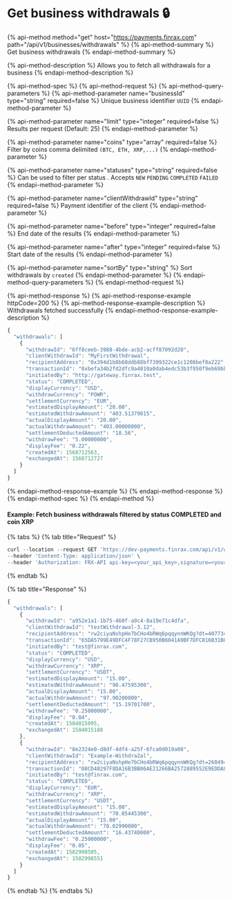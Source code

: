 # Get business withdrawals 🔒

{% api-method method="get" host="https://payments.finrax.com" path="/api/v1/businesses/withdrawals" %}
{% api-method-summary %}
Get business withdrawals
{% endapi-method-summary %}

{% api-method-description %}
Allows you to fetch all withdrawals for a business
{% endapi-method-description %}

{% api-method-spec %}
{% api-method-request %}
{% api-method-query-parameters %}
{% api-method-parameter name="businessId" type="string" required=false %}
Unique business identifier `UUID`
{% endapi-method-parameter %}

{% api-method-parameter name="limit" type="integer" required=false %}
Results per request \(Default: 25\)
{% endapi-method-parameter %}

{% api-method-parameter name="coins" type="array" required=false %}
Filter by coins comma delimited `(BTC, ETH, XRP,...)`
{% endapi-method-parameter %}

{% api-method-parameter name="statuses" type="string" required=false %}
Can be used to filter per status . Accepts `NEW`  `PENDING`  `COMPLETED`  `FAILED`
{% endapi-method-parameter %}

{% api-method-parameter name="clientWithdrawId" type="string" required=false %}
Payment identifier of the client
{% endapi-method-parameter %}

{% api-method-parameter name="before" type="integer" required=false %}
End date of the results
{% endapi-method-parameter %}

{% api-method-parameter name="after" type="integer" required=false %}
Start date of the results
{% endapi-method-parameter %}

{% api-method-parameter name="sortBy" type="string" %}
Sort withdrawals by `created`
{% endapi-method-parameter %}
{% endapi-method-query-parameters %}
{% endapi-method-request %}

{% api-method-response %}
{% api-method-response-example httpCode=200 %}
{% api-method-response-example-description %}
Withdrawals fetched successfully
{% endapi-method-response-example-description %}

```javascript
{
  "withdrawals": [
    {
      "withdrawId": "6ff8ceeb-3988-4bde-acb2-acff87092d20",
      "clientWithdrawId": "MyFirstWithdrawal",
      "recipientAddress": "0x394d1b8b60ddb88bf7399322ce1c1208bef8a222",
      "transactionId": "0xbefa34b2fd2dfc9a4810a0dab4edc53b3f950f9eb69bb1e53748c3bf7b082795",
      "initiatedBy": "http://gateway.finrax.test",
      "status": "COMPLETED",
      "displayCurrency": "USD",
      "withdrawCurrency": "POWR",
      "settlementCurrency": "EUR",
      "estimatedDisplayAmount": "20.00",
      "estimatedWithdrawAmount": "403.51379815",
      "actualDisplayAmount": "20.00",
      "actualWithdrawAmount": "403.00000000",
      "settlementDeductedAmount": "18.56",
      "withdrawFee": "5.00000000",
      "displayFee": "0.22",
      "createdAt": 1568712563,
      "exchangedAt": 1568712727
    }
  ]
}
```
{% endapi-method-response-example %}
{% endapi-method-response %}
{% endapi-method-spec %}
{% endapi-method %}

#### Example: Fetch business withdrawals filtered by status COMPLETED and coin XRP

{% tabs %}
{% tab title="Request" %}
```javascript
curl --location --request GET 'https://dev-payments.finrax.com/api/v1/withdrawals?businessId=19dee3c4-4dc9-4bcc-b8ed-92e3d4f256bd&statuses=COMPLETED&coins=XRP' \
--header 'Content-Type: application/json' \
--header 'Authorization: FRX-API api-key=<your_api_key>,signature=<your_signature>,timestamp=<timestamp>'
```
{% endtab %}

{% tab title="Response" %}
```javascript
{
  "withdrawals": [
    {
      "withdrawId": "a952e1a1-1b75-460f-a9c4-8a19e71c4dfa",
      "clientWithdrawId": "testWithdrawal-3.12",
      "recipientAddress": "rw2ciyaNshpHe7bCHo4bRWq6pqqynnWKQg?dt=4077347672",
      "transactionId": "65DA5799E49DFC4F78F27CB950B6041A9BF7DFC816B31B0D1C0A505054F2A333",
      "initiatedBy": "test@finrax.com",
      "status": "COMPLETED",
      "displayCurrency": "USD",
      "withdrawCurrency": "XRP",
      "settlementCurrency": "USDT",
      "estimatedDisplayAmount": "15.00",
      "estimatedWithdrawAmount": "98.47595300",
      "actualDisplayAmount": "15.00",
      "actualWithdrawAmount": "97.90200000",
      "settlementDeductedAmount": "15.19701700",
      "withdrawFee": "0.25000000",
      "displayFee": "0.04",
      "createdAt": 1584015095,
      "exchangedAt": 1584015188
    },
    {
      "withdrawId": "8e2324e0-d8df-4df4-a25f-6fca0d019a08",
      "clientWithdrawId": "Example-Withdra2al",
      "recipientAddress": "rw2ciyaNshpHe7bCHo4bRWq6pqqynnWKQg?dt=2604946645",
      "transactionId": "08CD48297F8DA16B3BB06AE21266BA2572889552E9EDDA8A24DB3169A96F4BE6",
      "initiatedBy": "test@finrax.com",
      "status": "COMPLETED",
      "displayCurrency": "EUR",
      "withdrawCurrency": "XRP",
      "settlementCurrency": "USDT",
      "estimatedDisplayAmount": "15.00",
      "estimatedWithdrawAmount": "70.05445300",
      "actualDisplayAmount": "15.00",
      "actualWithdrawAmount": "70.02990000",
      "settlementDeductedAmount": "16.43740000",
      "withdrawFee": "0.25000000",
      "displayFee": "0.05",
      "createdAt": 1582998505,
      "exchangedAt": 1582998551
    }
  ]
}
```
{% endtab %}
{% endtabs %}



